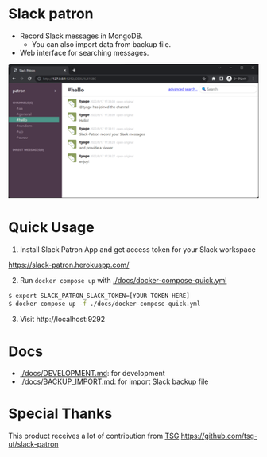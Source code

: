 # Slack patron

- Record Slack messages in MongoDB.
  - You can also import data from backup file.
- Web interface for searching messages.

![](./docs/screenshot.png)

# Quick Usage

1. Install Slack Patron App and get access token for your Slack workspace

<https://slack-patron.herokuapp.com/>

2. Run `docker compose up` with [./docs/docker-compose-quick.yml](./docs/docker-compose-quick.yml)

```sh
$ export SLACK_PATRON_SLACK_TOKEN=[YOUR TOKEN HERE]
$ docker compose up -f ./docs/docker-compose-quick.yml
```

3. Visit http://localhost:9292

# Docs

- [./docs/DEVELOPMENT.md](./docs/DEVELOPMENT.md): for development
- [./docs/BACKUP_IMPORT.md](./docs/BACKUP_IMPORT.md): for import Slack backup file

# Special Thanks

This product receives a lot of contribution from
[TSG](https://github.com/tsg-ut) <https://github.com/tsg-ut/slack-patron>
